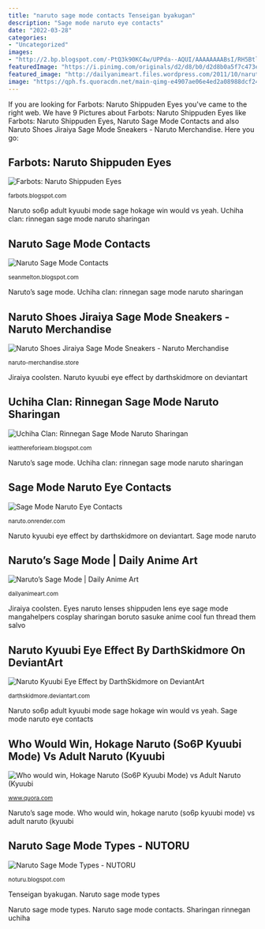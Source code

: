```yaml
---
title: "naruto sage mode contacts Tenseigan byakugan"
description: "Sage mode naruto eye contacts"
date: "2022-03-28"
categories:
- "Uncategorized"
images:
- "http://2.bp.blogspot.com/-PtQ3k90KC4w/UPPda--AQUI/AAAAAAAABsI/RH5BtlCR4pU/s1600/65036_302770579844338_2069926390_n.jpg"
featuredImage: "https://i.pinimg.com/originals/d2/d8/b0/d2d8b0a5f7c473ed6d690deb49e09e76.jpg"
featured_image: "http://dailyanimeart.files.wordpress.com/2011/10/naruto-sage-mode-2-by-shadsonic2.jpg"
image: "https://qph.fs.quoracdn.net/main-qimg-e4907ae06e4ed2a08988dcf24cc54541"
---
```


If you are looking for Farbots: Naruto Shippuden Eyes you've came to the right web. We have 9 Pictures about Farbots: Naruto Shippuden Eyes like Farbots: Naruto Shippuden Eyes, Naruto Sage Mode Contacts and also Naruto Shoes Jiraiya Sage Mode Sneakers - Naruto Merchandise. Here you go:

## Farbots: Naruto Shippuden Eyes

![Farbots: Naruto Shippuden Eyes](http://2.bp.blogspot.com/-PtQ3k90KC4w/UPPda--AQUI/AAAAAAAABsI/RH5BtlCR4pU/s1600/65036_302770579844338_2069926390_n.jpg "Naruto kyuubi eye effect by darthskidmore on deviantart")

<small>farbots.blogspot.com</small>

Naruto so6p adult kyuubi mode sage hokage win would vs yeah. Uchiha clan: rinnegan sage mode naruto sharingan

## Naruto Sage Mode Contacts

![Naruto Sage Mode Contacts](https://i.pinimg.com/originals/d2/d8/b0/d2d8b0a5f7c473ed6d690deb49e09e76.jpg "Sage mode naruto eye contacts")

<small>seanmelton.blogspot.com</small>

Naruto’s sage mode. Uchiha clan: rinnegan sage mode naruto sharingan

## Naruto Shoes Jiraiya Sage Mode Sneakers - Naruto Merchandise

![Naruto Shoes Jiraiya Sage Mode Sneakers - Naruto Merchandise](https://naruto-merchandise.store/wp-content/uploads/2021/01/jiraiya-shoes-naruto-merchandise-352.jpg "Jiraiya coolsten")

<small>naruto-merchandise.store</small>

Jiraiya coolsten. Naruto kyuubi eye effect by darthskidmore on deviantart

## Uchiha Clan: Rinnegan Sage Mode Naruto Sharingan

![Uchiha Clan: Rinnegan Sage Mode Naruto Sharingan](https://i.ytimg.com/vi/qf1Jb7l_ppU/maxresdefault.jpg "Naruto shoes jiraiya sage mode sneakers")

<small>ieatthereforieam.blogspot.com</small>

Naruto’s sage mode. Uchiha clan: rinnegan sage mode naruto sharingan

## Sage Mode Naruto Eye Contacts

![Sage Mode Naruto Eye Contacts](https://i.pinimg.com/originals/ef/35/98/ef35988a567ac72e2560220e8cb542c9.jpg "Sharingan rinnegan uchiha")

<small>naruto.onrender.com</small>

Naruto kyuubi eye effect by darthskidmore on deviantart. Sage mode naruto

## Naruto’s Sage Mode | Daily Anime Art

![Naruto’s Sage Mode | Daily Anime Art](http://dailyanimeart.files.wordpress.com/2011/10/naruto-sage-mode-2-by-shadsonic2.jpg "Naruto so6p adult kyuubi mode sage hokage win would vs yeah")

<small>dailyanimeart.com</small>

Jiraiya coolsten. Eyes naruto lenses shippuden lens eye sage mode mangahelpers cosplay sharingan boruto sasuke anime cool fun thread them salvo

## Naruto Kyuubi Eye Effect By DarthSkidmore On DeviantArt

![Naruto Kyuubi Eye Effect by DarthSkidmore on DeviantArt](https://orig00.deviantart.net/7e2a/f/2009/336/7/a/naruto_kyuubi_eye_effect_by_darthskidmore.jpg "Sharingan rinnegan uchiha")

<small>darthskidmore.deviantart.com</small>

Naruto so6p adult kyuubi mode sage hokage win would vs yeah. Sage mode naruto eye contacts

## Who Would Win, Hokage Naruto (So6P Kyuubi Mode) Vs Adult Naruto (Kyuubi

![Who would win, Hokage Naruto (So6P Kyuubi Mode) vs Adult Naruto (Kyuubi](https://qph.fs.quoracdn.net/main-qimg-e4907ae06e4ed2a08988dcf24cc54541 "Naruto’s sage mode")

<small>www.quora.com</small>

Naruto’s sage mode. Who would win, hokage naruto (so6p kyuubi mode) vs adult naruto (kyuubi

## Naruto Sage Mode Types - NUTORU

![Naruto Sage Mode Types - NUTORU](https://i.pinimg.com/600x315/f9/7e/46/f97e46a71adcd372ddddb17ab605c004.jpg "Naruto so6p adult kyuubi mode sage hokage win would vs yeah")

<small>noturu.blogspot.com</small>

Tenseigan byakugan. Naruto sage mode types

Naruto sage mode types. Naruto sage mode contacts. Sharingan rinnegan uchiha
